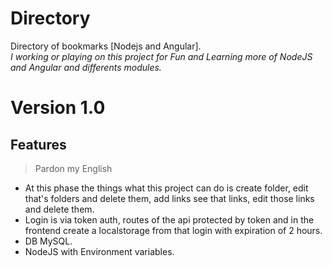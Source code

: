 # Directory
 Directory of bookmarks [Nodejs and Angular]. <br>
 *I working or playing on this project for Fun and Learning more of NodeJS and Angular and differents modules.*

# Version 1.0

## Features

> Pardon my English

- At this phase the things what this project can do is create folder, edit that's folders and delete them, add links see that links, edit those links and delete them.
- Login is via token auth, routes of the api protected by token and in the frontend create a localstorage from that login with expiration of 2 hours.
- DB MySQL.
- NodeJS with Environment variables.
